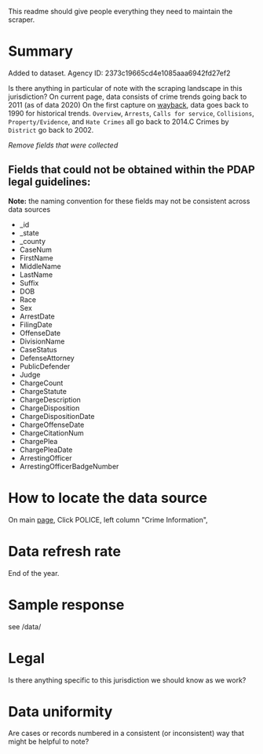 This readme should give people everything they need to maintain the scraper.

# Summary
Added to dataset. Agency ID: 2373c19665cd4e1085aaa6942fd27ef2

Is there anything in particular of note with the scraping landscape in this jurisdiction?
On current page, data consists of crime trends going back to 2011 (as of data 2020)
On the first capture on [wayback](https://web.archive.org/web/20171007062627/http://www.cypressca.org/government/departments/police/crime-information/crime-statistics), data goes back to 1990 for historical trends. `Overview`, `Arrests`, `Calls for service`, `Collisions`, `Property/Evidence`, and `Hate Crimes` all go back to 2014.C Crimes by `District` go back to 2002.

_Remove fields that were collected_
## Fields that could not be obtained within the PDAP legal guidelines:
**Note:** the naming convention for these fields may not be consistent across data sources
* _id
* _state
* _county
* CaseNum
* FirstName
* MiddleName
* LastName
* Suffix
* DOB
* Race
* Sex
* ArrestDate
* FilingDate
* OffenseDate
* DivisionName
* CaseStatus
* DefenseAttorney
* PublicDefender
* Judge
* ChargeCount
* ChargeStatute
* ChargeDescription
* ChargeDisposition
* ChargeDispositionDate
* ChargeOffenseDate
* ChargeCitationNum
* ChargePlea
* ChargePleaDate
* ArrestingOfficer
* ArrestingOfficerBadgeNumber

# How to locate the data source
On main [page](https://www.cypressca.org/home), Click POLICE, left column "Crime Information",

# Data refresh rate
End of the year.

# Sample response
see /data/

# Legal
Is there anything specific to this jurisdiction we should know as we work?

# Data uniformity
Are cases or records numbered in a consistent (or inconsistent) way that might be helpful to note?
